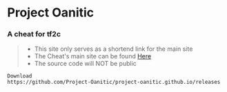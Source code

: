 # Project Oanitic
### A cheat for tf2c
> - This site only serves as a shortend link for the main site
> - The Cheat's main site can be found [Here](https://sites.google.com/view/project-oanitic/home)
> - The source code will NOT be public
```
Download
https://github.com/Project-Oanitic/project-oanitic.github.io/releases
```
